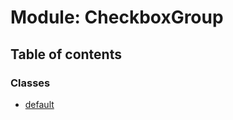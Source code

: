 # Module: CheckboxGroup

## Table of contents

### Classes

- [default](../classes/CheckboxGroup.default.md)
